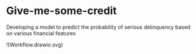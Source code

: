 # Give-me-some-credit
Developing a model to predict the probability of serious delinquency based on various financial features

!(Workflow.drawio.svg)
